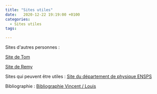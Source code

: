 ```yaml
---
title: "Sites utiles"
date:   2020-12-22 19:19:00 +0100
categories:
  - Sites utiles
tags:

---
```

Sites d'autres personnes : 

<a href="https://tompeyrot.wixsite.com/moncoin">Site de Tom</a>

<a href="https://gurvehleg.github.io/">Site de Remy</a>


Sites qui peuvent être utiles : 
<a href="https://enspsp.gitlab.io/pensps-static/">Site du département de physique ENSPS</a>

Bibliographie : 
<a href="https://docs.google.com/spreadsheets/d/1DJAJ0ZeEu7lWCQa5iSDm9UCkcrhjlLXnNJlLsMqMLoQ/edit?usp=sharing">Bibliographie Vincent / Louis</a>
